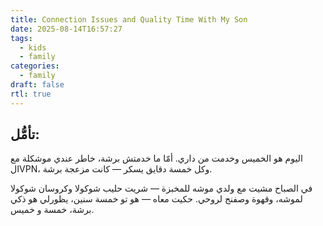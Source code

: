 ```yaml
---
title: Connection Issues and Quality Time With My Son
date: 2025-08-14T16:57:27
tags:
  - kids
  - family
categories:
  - family
draft: false
rtl: true
---
```


## تأمُّل:


اليوم هو الخميس وخدمت من داري. أمّا ما خدمتش برشة، خاطر عندي موشكلة مع الVPN، وكل خمسة دقايق يسكر — كانت مزعجة برشة.  

في الصباح مشيت مع ولدي موشه للمخبزة — شريت حليب شوكولا وكروسان شوكولا لموشه، وقهوة وصفنج لروحي. حكيت معاه — هو تو خمسة سنين، يظورلي هو ذكي برشة، خمسة و خميس. 





